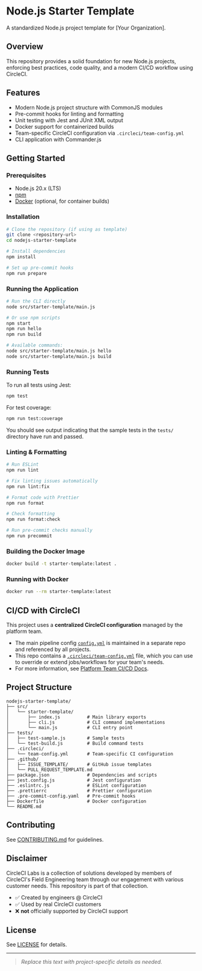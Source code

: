 # Node.js Starter Template

A standardized Node.js project template for [Your Organization].

## Overview

This repository provides a solid foundation for new Node.js projects, enforcing best practices, code quality, and a modern CI/CD workflow using CircleCI.

## Features

- Modern Node.js project structure with CommonJS modules
- Pre-commit hooks for linting and formatting
- Unit testing with Jest and JUnit XML output
- Docker support for containerized builds
- Team-specific CircleCI configuration via `.circleci/team-config.yml`
- CLI application with Commander.js

## Getting Started

### Prerequisites

- Node.js 20.x (LTS)
- [npm](https://www.npmjs.com/)
- [Docker](https://www.docker.com/) (optional, for container builds)

### Installation

```bash
# Clone the repository (if using as template)
git clone <repository-url>
cd nodejs-starter-template

# Install dependencies
npm install

# Set up pre-commit hooks
npm run prepare
```

### Running the Application

```bash
# Run the CLI directly
node src/starter-template/main.js

# Or use npm scripts
npm start
npm run hello
npm run build

# Available commands:
node src/starter-template/main.js hello
node src/starter-template/main.js build
```

### Running Tests

To run all tests using Jest:

```bash
npm test
```

For test coverage:

```bash
npm run test:coverage
```

You should see output indicating that the sample tests in the `tests/` directory have run and passed.

### Linting & Formatting

```bash
# Run ESLint
npm run lint

# Fix linting issues automatically
npm run lint:fix

# Format code with Prettier
npm run format

# Check formatting
npm run format:check

# Run pre-commit checks manually
npm run precommit
```

### Building the Docker Image

```bash
docker build -t starter-template:latest .
```

### Running with Docker

```bash
docker run --rm starter-template:latest
```

## CI/CD with CircleCI

This project uses a **centralized CircleCI configuration** managed by the platform team.

- The main pipeline config [`config.yml`](https://github.com/CircleCI-Labs/platform-team-configs/blob/main/config-templates/nodejs/config.yml) is maintained in a separate repo and referenced by all projects.
- This repo contains a [`.circleci/team-config.yml`](.circleci/team-config.yml) file, which you can use to override or extend jobs/workflows for your team's needs.
- For more information, see [Platform Team CI/CD Docs](https://github.com/CircleCI-Labs/platform-team-configs).

## Project Structure

```
nodejs-starter-template/
├── src/
│   └── starter-template/
│       ├── index.js          # Main library exports
│       ├── cli.js            # CLI command implementations
│       └── main.js           # CLI entry point
├── tests/
│   ├── test-sample.js        # Sample tests
│   └── test-build.js         # Build command tests
├── .circleci/
│   └── team-config.yml       # Team-specific CI configuration
├── .github/
│   ├── ISSUE_TEMPLATE/       # GitHub issue templates
│   └── PULL_REQUEST_TEMPLATE.md
├── package.json              # Dependencies and scripts
├── jest.config.js            # Jest configuration
├── .eslintrc.js              # ESLint configuration
├── .prettierrc               # Prettier configuration
├── .pre-commit-config.yaml   # Pre-commit hooks
├── Dockerfile                # Docker configuration
└── README.md
```

## Contributing

See [CONTRIBUTING.md](CONTRIBUTING.md) for guidelines.

## Disclaimer

CircleCI Labs is a collection of solutions developed by members of CircleCI's Field Engineering team through our engagement with various customer needs. This repository is part of that collection.

-   ✅ Created by engineers @ CircleCI
-   ✅ Used by real CircleCI customers
-   ❌ **not** officially supported by CircleCI support

## License

See [LICENSE](LICENSE) for details.

---

> _Replace this text with project-specific details as needed._
